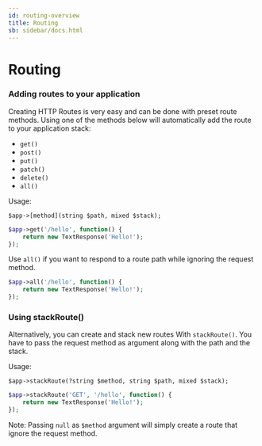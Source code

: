```yaml
---
id: routing-overview
title: Routing
sb: sidebar/docs.html
---
```


# Routing

### Adding routes to your application

Creating HTTP Routes is very easy and can be done with preset route methods. Using one of the methods below will automatically add the route to your application stack:

 - ```get()```
 - ```post()```
 - ```put()```
 - ```patch()```
 - ```delete()```
 - ```all()```
 
Usage:

``$app->[method](string $path, mixed $stack);``

```php
$app->get('/hello', function() {
    return new TextResponse('Hello!');
});
```

Use ``all()`` if you want to respond to a route path while ignoring the request method.

```php
$app->all('/hello', function() {
    return new TextResponse('Hello!');
});
```

### Using stackRoute()

Alternatively, you can create and stack new routes With ``stackRoute()``. You have to pass the request method as argument along with the path and the stack.

Usage:

``$app->stackRoute(?string $method, string $path, mixed $stack);``

```php
$app->stackRoute('GET', '/hello', function() {
    return new TextResponse('Hello!');
});
```

Note: Passing ``null`` as ``$method`` argument will simply create a route that ignore the request method.

